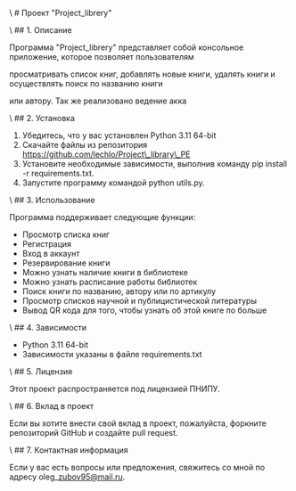 \ # Проект "Project\_librery"

\ ## 1. Описание

Программа "Project\_librery" представляет собой консольное приложение, которое позволяет пользователям

просматривать список книг, добавлять новые книги, удалять книги и осуществлять поиск по названию книги

или автору. Так же реализовано ведение акка

\ ## 2. Установка

1. Убедитесь, что у вас установлен Python 3.11 64-bit
1. Скачайте файлы из репозитория https://github.com/lechlo/Project\_library\_PE
1. Установите необходимые зависимости, выполнив команду pip install -r requirements.txt.
1. Запустите программу командой python utils.py.

\ ## 3. Использование

Программа поддерживает следующие функции:

- Просмотр списка книг
- Регистрация
- Вход в аккаунт
- Резервирование книги
- Можно узнать наличие книги в библиотеке
- Можно узнать расписание работы библиотек
- Поиск книги по названию, автору или по артикулу
- Просмотр списков научной и публицистической литературы
- Вывод QR кода для того, чтобы узнать об этой книге по больше

\ ## 4. Зависимости

- Python 3.11 64-bit
- Зависимости указаны в файле requirements.txt

\ ## 5. Лицензия

Этот проект распространяется под лицензией ПНИПУ.

\ ## 6. Вклад в проект

Если вы хотите внести свой вклад в проект, пожалуйста, форкните репозиторий GitHub и создайте pull request.

\ ## 7. Контактная информация

Если у вас есть вопросы или предложения, свяжитесь со мной по адресу oleg\_zubov95@mail.ru.
